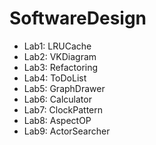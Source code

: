 # SoftwareDesign

- Lab1: LRUCache
- Lab2: VKDiagram
- Lab3: Refactoring
- Lab4: ToDoList
- Lab5: GraphDrawer
- Lab6: Calculator
- Lab7: ClockPattern
- Lab8: AspectOP
- Lab9: ActorSearcher
